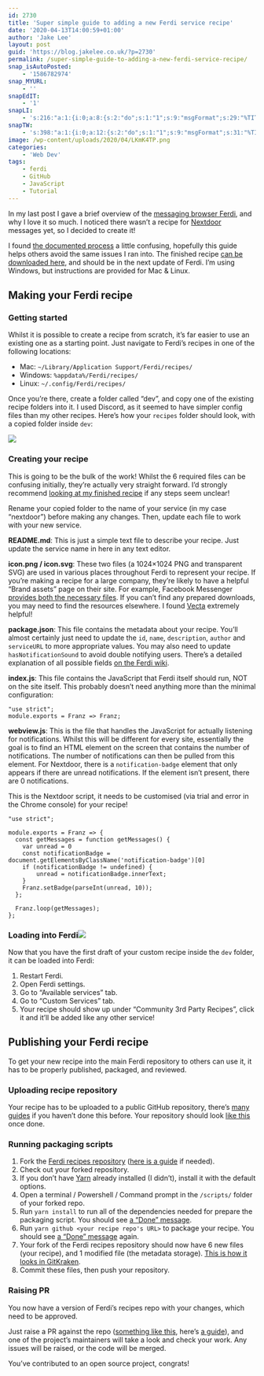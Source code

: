 ```yaml
---
id: 2730
title: 'Super simple guide to adding a new Ferdi service recipe'
date: '2020-04-13T14:00:59+01:00'
author: 'Jake Lee'
layout: post
guid: 'https://blog.jakelee.co.uk/?p=2730'
permalink: /super-simple-guide-to-adding-a-new-ferdi-service-recipe/
snap_isAutoPosted:
    - '1586782974'
snap_MYURL:
    - ''
snapEdIT:
    - '1'
snapLI:
    - 's:216:"a:1:{i:0;a:8:{s:2:"do";s:1:"1";s:9:"msgFormat";s:29:"%TITLE% %HCATS% %HTAGS% %URL%";s:8:"postType";s:1:"A";s:9:"isAutoImg";s:1:"A";s:8:"imgToUse";s:0:"";s:9:"isAutoURL";s:1:"A";s:8:"urlToUse";s:0:"";s:4:"doLI";i:0;}}";'
snapTW:
    - 's:398:"a:1:{i:0;a:12:{s:2:"do";s:1:"1";s:9:"msgFormat";s:31:"%TITLE% (%HCATS% %HTAGS%) %URL%";s:8:"attchImg";s:1:"0";s:9:"isAutoImg";s:1:"A";s:8:"imgToUse";s:0:"";s:9:"isAutoURL";s:1:"A";s:8:"urlToUse";s:0:"";s:4:"doTW";i:0;s:8:"isPosted";s:1:"1";s:4:"pgID";s:19:"1249684487933505537";s:7:"postURL";s:57:"https://twitter.com/JakeLeeLtd/status/1249684487933505537";s:5:"pDate";s:19:"2020-04-13 13:02:54";}}";'
image: /wp-content/uploads/2020/04/LKmK4TP.png
categories:
    - 'Web Dev'
tags:
    - ferdi
    - GitHub
    - JavaScript
    - Tutorial
---
```


In my last post I gave a brief overview of the [messaging browser Ferdi](https://getferdi.com/), and why I love it so much. I noticed there wasn’t a recipe for [Nextdoor](https://nextdoor.co.uk/) messages yet, so I decided to create it!

I found [the documented process](https://github.com/getferdi/recipes/blob/master/docs/integration.md) a little confusing, hopefully this guide helps others avoid the same issues I ran into. The finished recipe [can be downloaded here](https://github.com/JakeSteam/ferdi-nextdoor), and should be in the next update of Ferdi. I’m using Windows, but instructions are provided for Mac &amp; Linux.

## Making your Ferdi recipe

### Getting started

Whilst it is possible to create a recipe from scratch, it’s far easier to use an existing one as a starting point. Just navigate to Ferdi’s recipes in one of the following locations:

- Mac: `~/Library/Application Support/Ferdi/recipes/`
- Windows: `%appdata%/Ferdi/recipes/`
- Linux: `~/.config/Ferdi/recipes/`

Once you’re there, create a folder called “dev”, and copy one of the existing recipe folders into it. I used Discord, as it seemed to have simpler config files than my other recipes. Here’s how your `recipes` folder should look, with a copied folder inside `dev`:

[![](https://i2.wp.com/blog.jakelee.co.uk/wp-content/uploads/2020/04/RBjHnOs.png?resize=555%2C207&ssl=1)](https://i2.wp.com/blog.jakelee.co.uk/wp-content/uploads/2020/04/RBjHnOs.png?ssl=1)

### Creating your recipe

This is going to be the bulk of the work! Whilst the 6 required files can be confusing initially, they’re actually very straight forward. I’d strongly recommend [looking at my finished recipe](https://github.com/JakeSteam/ferdi-nextdoor) if any steps seem unclear!

Rename your copied folder to the name of your service (in my case “nextdoor”) before making any changes. Then, update each file to work with your new service.

**README.md**: This is just a simple text file to describe your recipe. Just update the service name in here in any text editor.

**icon.png / icon.svg**: These two files (a 1024×1024 PNG and transparent SVG) are used in various places throughout Ferdi to represent your recipe. If you’re making a recipe for a large company, they’re likely to have a helpful “Brand assets” page on their site. For example, Facebook Messenger [provides both the necessary files](https://en.facebookbrand.com/messenger/assets/messenger/). If you can’t find any prepared downloads, you may need to find the resources elsewhere. I found [Vecta](https://vecta.io/symbols/category/brands-logo) extremely helpful!

**package.json**: This file contains the metadata about your recipe. You’ll almost certainly just need to update the `id`, `name`, `description`, `author` and `serviceURL` to more appropriate values. You may also need to update `hasNotificationSound` to avoid double notifying users. There’s a detailed explanation of all possible fields [on the Ferdi wiki](https://github.com/getferdi/recipes/blob/master/docs/configuration.md).

**index.js**: This file contains the JavaScript that Ferdi itself should run, NOT on the site itself. This probably doesn’t need anything more than the minimal configuration:

```
"use strict";
module.exports = Franz => Franz;
```

**webview.js**: This is the file that handles the JavaScript for actually listening for notifications. Whilst this will be different for every site, essentially the goal is to find an HTML element on the screen that contains the number of notifications. The number of notifications can then be pulled from this element. For Nextdoor, there is a `notification-badge` element that only appears if there are unread notifications. If the element isn’t present, there are 0 notifications.

This is the Nextdoor script, it needs to be customised (via trial and error in the Chrome console) for your recipe!

```
"use strict";

module.exports = Franz => {
  const getMessages = function getMessages() {
    var unread = 0
    const notificationBadge = document.getElementsByClassName('notification-badge')[0]
    if (notificationBadge != undefined) {
        unread = notificationBadge.innerText;
    }
    Franz.setBadge(parseInt(unread, 10));
  };

  Franz.loop(getMessages);
};
```

### Loading into Ferdi[![](https://i0.wp.com/blog.jakelee.co.uk/wp-content/uploads/2020/04/LKmK4TP.png?resize=300%2C246&ssl=1)](https://i0.wp.com/blog.jakelee.co.uk/wp-content/uploads/2020/04/LKmK4TP.png?ssl=1)

Now that you have the first draft of your custom recipe inside the `dev` folder, it can be loaded into Ferdi:

1. Restart Ferdi.
2. Open Ferdi settings.
3. Go to “Available services” tab.
4. Go to “Custom Services” tab.
5. Your recipe should show up under “Community 3rd Party Recipes”, click it and it’ll be added like any other service!

## Publishing your Ferdi recipe

To get your new recipe into the main Ferdi repository to others can use it, it has to be properly published, packaged, and reviewed.

### Uploading recipe repository

Your recipe has to be uploaded to a public GitHub repository, there’s [many guides](https://help.github.com/en/github/importing-your-projects-to-github/adding-an-existing-project-to-github-using-the-command-line) if you haven’t done this before. Your repository should look [like this](https://github.com/JakeSteam/ferdi-nextdoor) once done.

### Running packaging scripts

1. Fork the [Ferdi recipes repository](https://github.com/getferdi/recipes) ([here is a guide](https://help.github.com/en/github/getting-started-with-github/fork-a-repo) if needed).
2. Check out your forked repository.
3. If you don’t have [Yarn](https://classic.yarnpkg.com/en/docs/install/) already installed (I didn’t), install it with the default options.
4. Open a terminal / Powershell / Command prompt in the `/scripts/` folder of your forked repo.
5. Run `yarn install` to run all of the dependencies needed for prepare the packaging script. You should see [a “Done” message](https://i.imgur.com/SDj7siV.png).
6. Run `yarn github <your recipe repo's URL>` to package your recipe. You should see [a “Done” message](https://i.imgur.com/X6C07X3.png) again.
7. Your fork of the Ferdi recipes repository should now have 6 new files (your recipe), and 1 modified file (the metadata storage). [This is how it looks in GitKraken](https://i.imgur.com/KMrvh40.png).
8. Commit these files, then push your repository.

### Raising PR

You now have a version of Ferdi’s recipes repo with your changes, which need to be approved.

Just raise a PR against the repo ([something like this](https://github.com/getferdi/recipes/pull/94), here’s [a guide](https://help.github.com/en/github/collaborating-with-issues-and-pull-requests/creating-a-pull-request)), and one of the project’s maintainers will take a look and check your work. Any issues will be raised, or the code will be merged.

You’ve contributed to an open source project, congrats!